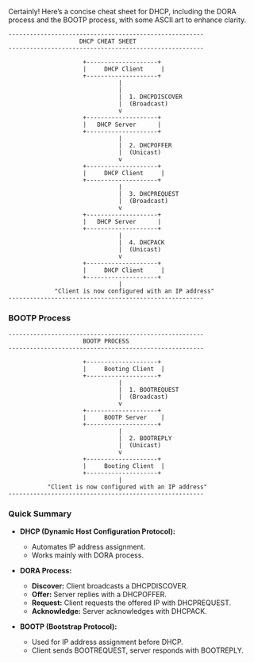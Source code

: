 Certainly! Here’s a concise cheat sheet for DHCP, including the DORA process and the BOOTP process, with some ASCII art to enhance clarity.

```
-------------------------------------------------------
                    DHCP CHEAT SHEET
-------------------------------------------------------

                     +--------------------+
                     |     DHCP Client     |
                     +--------------------+
                               |
                               |
                               |  1. DHCPDISCOVER
                               |  (Broadcast)
                               v
                     +--------------------+
                     |   DHCP Server      |
                     +--------------------+
                               |
                               |  2. DHCPOFFER
                               |  (Unicast)
                               v
                     +--------------------+
                     |     DHCP Client     |
                     +--------------------+
                               |
                               |  3. DHCPREQUEST
                               |  (Broadcast)
                               v
                     +--------------------+
                     |   DHCP Server      |
                     +--------------------+
                               |
                               |  4. DHCPACK
                               |  (Unicast)
                               v
                     +--------------------+
                     |     DHCP Client     |
                     +--------------------+
                               |
             "Client is now configured with an IP address"
-------------------------------------------------------
```

### BOOTP Process

```
-------------------------------------------------------
                     BOOTP PROCESS
-------------------------------------------------------

                     +--------------------+
                     |     Booting Client  |
                     +--------------------+
                               |
                               |  1. BOOTREQUEST
                               |  (Broadcast)
                               v
                     +--------------------+
                     |     BOOTP Server    |
                     +--------------------+
                               |
                               |  2. BOOTREPLY
                               |  (Unicast)
                               v
                     +--------------------+
                     |     Booting Client  |
                     +--------------------+
                               |
           "Client is now configured with an IP address"
-------------------------------------------------------
```

### Quick Summary

- **DHCP (Dynamic Host Configuration Protocol):** 
  - Automates IP address assignment.
  - Works mainly with DORA process.

- **DORA Process:**
  - **Discover:** Client broadcasts a DHCPDISCOVER.
  - **Offer:** Server replies with a DHCPOFFER.
  - **Request:** Client requests the offered IP with DHCPREQUEST.
  - **Acknowledge:** Server acknowledges with DHCPACK.

- **BOOTP (Bootstrap Protocol):**
  - Used for IP address assignment before DHCP.
  - Client sends BOOTREQUEST, server responds with BOOTREPLY.

